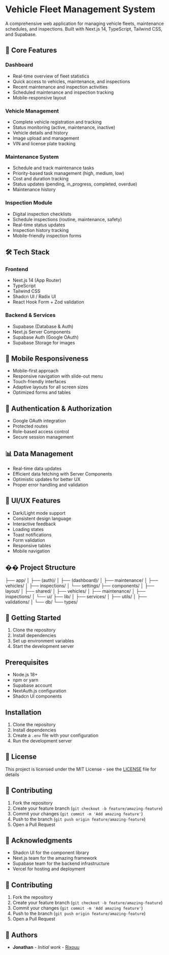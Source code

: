 # Vehicle Fleet Management System

A comprehensive web application for managing vehicle fleets, maintenance schedules, and inspections. Built with Next.js 14, TypeScript, Tailwind CSS, and Supabase.

## 🚀 Core Features

### Dashboard

- Real-time overview of fleet statistics
- Quick access to vehicles, maintenance, and inspections
- Recent maintenance and inspection activities
- Scheduled maintenance and inspection tracking
- Mobile-responsive layout

### Vehicle Management

- Complete vehicle registration and tracking
- Status monitoring (active, maintenance, inactive)
- Vehicle details and history
- Image upload and management
- VIN and license plate tracking

### Maintenance System

- Schedule and track maintenance tasks
- Priority-based task management (high, medium, low)
- Cost and duration tracking
- Status updates (pending, in_progress, completed, overdue)
- Maintenance history

### Inspection Module

- Digital inspection checklists
- Schedule inspections (routine, maintenance, safety)
- Real-time status updates
- Inspection history tracking
- Mobile-friendly inspection forms

## 🛠 Tech Stack

### Frontend

- Next.js 14 (App Router)
- TypeScript
- Tailwind CSS
- Shadcn UI / Radix UI
- React Hook Form + Zod validation

### Backend & Services

- Supabase (Database & Auth)
- Next.js Server Components
- Supabase Auth (Google OAuth)
- Supabase Storage for images

## 📱 Mobile Responsiveness

- Mobile-first approach
- Responsive navigation with slide-out menu
- Touch-friendly interfaces
- Adaptive layouts for all screen sizes
- Optimized forms and tables

## 🔐 Authentication & Authorization

- Google OAuth integration
- Protected routes
- Role-based access control
- Secure session management

## 📊 Data Management

- Real-time data updates
- Efficient data fetching with Server Components
- Optimistic updates for better UX
- Proper error handling and validation

## 🎨 UI/UX Features

- Dark/Light mode support
- Consistent design language
- Interactive feedback
- Loading states
- Toast notifications
- Form validation
- Responsive tables
- Mobile navigation

## �� Project Structure

├── app/
│ ├── (auth)/
│ ├── (dashboard)/
│ ├── maintenance/
│ ├── vehicles/
│ ├── inspections/
│ └── settings/
├── components/
│ ├── layout/
│ ├── shared/
│ ├── vehicles/
│ ├── maintenance/
│ ├── inspections/
│ └── ui/
├── lib/
│ ├── services/
│ ├── utils/
│ ├── validations/
│ └── db/
└── types/

## 🚀 Getting Started

1. Clone the repository
2. Install dependencies
3. Set up environment variables
4. Start the development server

## Prerequisites

- Node.js 18+
- npm or yarn
- Supabase account
- NextAuth.js configuration
- Shadcn UI components

## Installation

1. Clone the repository
2. Install dependencies
3. Create a `.env` file with your configuration
4. Run the development server

## 📝 License

This project is licensed under the MIT License - see the [LICENSE](LICENSE) file for details

## 👥 Contributing

1. Fork the repository
2. Create your feature branch (`git checkout -b feature/amazing-feature`)
3. Commit your changes (`git commit -m 'Add amazing feature'`)
4. Push to the branch (`git push origin feature/amazing-feature`)
5. Open a Pull Request

## 🙏 Acknowledgments

- Shadcn UI for the component library
- Next.js team for the amazing framework
- Supabase team for the backend infrastructure
- Vercel for hosting and deployment

## 🤝 Contributing

1. Fork the repository
2. Create your feature branch (`git checkout -b feature/amazing-feature`)
3. Commit your changes (`git commit -m 'Add amazing feature'`)
4. Push to the branch (`git push origin feature/amazing-feature`)
5. Open a Pull Request

## 👥 Authors

- **Jonathan** - *Initial work* - [Rixouu](https://github.com/Rixouu)